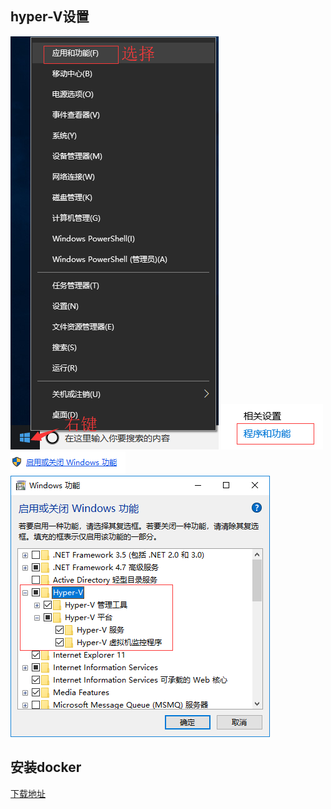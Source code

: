 ## hyper-V设置
![](_images/docker-win-hyper-V-1.png) ![](_images/docker-win-hyper-V-2.png)![](_images/docker-win-hyper-V-3.png) ![](_images/docker-win-hyper-V-4.png)
## 安装docker
[下载地址](https://store.docker.com/editions/community/docker-ce-desktop-windows)